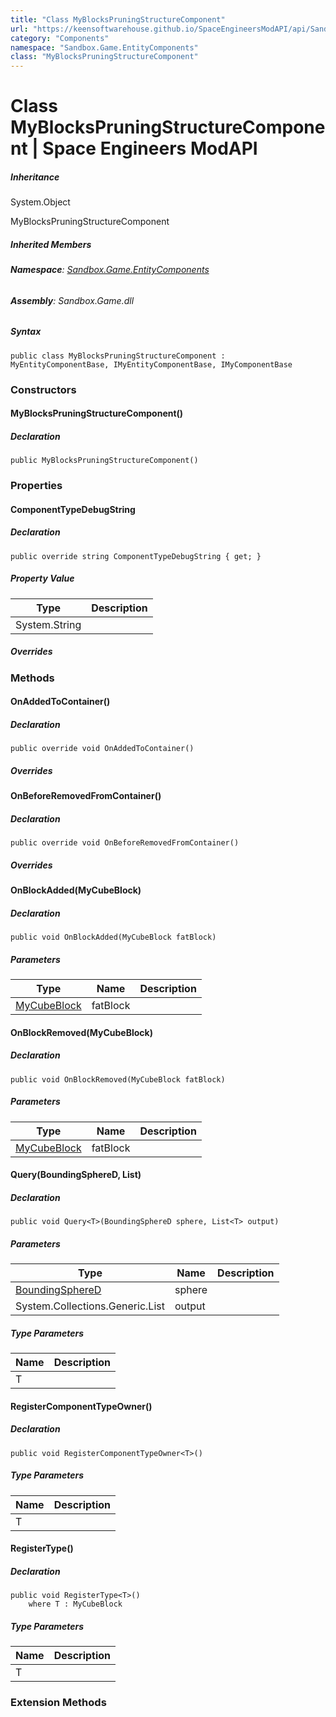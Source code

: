 ```yaml
---
title: "Class MyBlocksPruningStructureComponent"
url: "https://keensoftwarehouse.github.io/SpaceEngineersModAPI/api/Sandbox.Game.EntityComponents.MyBlocksPruningStructureComponent.html"
category: "Components"
namespace: "Sandbox.Game.EntityComponents"
class: "MyBlocksPruningStructureComponent"
---
```


# Class MyBlocksPruningStructureComponent | Space Engineers ModAPI

##### Inheritance

System.Object

MyBlocksPruningStructureComponent

##### Inherited Members

###### **Namespace**: [Sandbox.Game.EntityComponents](https://keensoftwarehouse.github.io/SpaceEngineersModAPI/api/Sandbox.Game.EntityComponents.html)

###### **Assembly**: Sandbox.Game.dll

##### Syntax

```
public class MyBlocksPruningStructureComponent : MyEntityComponentBase, IMyEntityComponentBase, IMyComponentBase
```

### Constructors

#### MyBlocksPruningStructureComponent()

##### Declaration

```
public MyBlocksPruningStructureComponent()
```

### Properties

#### ComponentTypeDebugString

##### Declaration

```
public override string ComponentTypeDebugString { get; }
```

##### Property Value

| Type | Description |
| --- | --- |
| System.String |     |

##### Overrides

### Methods

#### OnAddedToContainer()

##### Declaration

```
public override void OnAddedToContainer()
```

##### Overrides

#### OnBeforeRemovedFromContainer()

##### Declaration

```
public override void OnBeforeRemovedFromContainer()
```

##### Overrides

#### OnBlockAdded(MyCubeBlock)

##### Declaration

```
public void OnBlockAdded(MyCubeBlock fatBlock)
```

##### Parameters

| Type | Name | Description |
| --- | --- | --- |
| [MyCubeBlock](https://keensoftwarehouse.github.io/SpaceEngineersModAPI/api/Sandbox.Game.Entities.MyCubeBlock.html) | fatBlock |     |

#### OnBlockRemoved(MyCubeBlock)

##### Declaration

```
public void OnBlockRemoved(MyCubeBlock fatBlock)
```

##### Parameters

| Type | Name | Description |
| --- | --- | --- |
| [MyCubeBlock](https://keensoftwarehouse.github.io/SpaceEngineersModAPI/api/Sandbox.Game.Entities.MyCubeBlock.html) | fatBlock |     |

#### Query<T>(BoundingSphereD, List<T>)

##### Declaration

```
public void Query<T>(BoundingSphereD sphere, List<T> output)
```

##### Parameters

| Type | Name | Description |
| --- | --- | --- |
| [BoundingSphereD](https://keensoftwarehouse.github.io/SpaceEngineersModAPI/api/VRageMath.BoundingSphereD.html) | sphere |     |
| System.Collections.Generic.List<T> | output |     |

##### Type Parameters

| Name | Description |
| --- | --- |
| T   |     |

#### RegisterComponentTypeOwner<T>()

##### Declaration

```
public void RegisterComponentTypeOwner<T>()
```

##### Type Parameters

| Name | Description |
| --- | --- |
| T   |     |

#### RegisterType<T>()

##### Declaration

```
public void RegisterType<T>()
    where T : MyCubeBlock
```

##### Type Parameters

| Name | Description |
| --- | --- |
| T   |     |

### Extension Methods